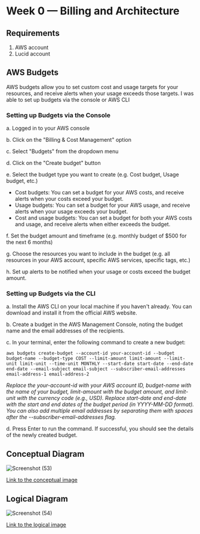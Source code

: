 # Week 0 — Billing and Architecture

## Requirements
1. AWS account
2. Lucid account

## AWS Budgets
AWS budgets allow you to set custom cost and usage targets for your resources, and receive alerts when your usage exceeds those targets. I was able to set up budgets via the console or AWS CLI

### Setting up Budgets via the Console

a. Logged in to your AWS console

b. Click on the "Billing & Cost Management" option


c. Select "Budgets" from the dropdown menu

d. Click on the "Create budget" button

e. Select the budget type you want to create (e.g. Cost budget, Usage budget, etc.)

- Cost budgets: You can set a budget for your AWS costs, and receive alerts when your costs exceed your budget.
- Usage budgets: You can set a budget for your AWS usage, and receive alerts when your usage exceeds your budget.
- Cost and usage budgets: You can set a budget for both your AWS costs and usage, and receive alerts when either exceeds the budget.

f. Set the budget amount and timeframe (e.g. monthly budget of $500 for the next 6 months)

g. Choose the resources you want to include in the budget (e.g. all resources in your AWS account, specific AWS services, specific tags, etc.)

h. Set up alerts to be notified when your usage or costs exceed the budget amount.

### Setting up Budgets via the CLI

a. Install the AWS CLI on your local machine if you haven't already. You can download and install it from the official AWS website.

b. Create a budget in the AWS Management Console, noting the budget name and the email addresses of the recipients.

c. In your terminal, enter the following command to create a new budget:

```
aws budgets create-budget --account-id your-account-id --budget budget-name --budget-type COST --limit-amount limit-amount --limit-unit limit-unit --time-unit MONTHLY --start-date start-date --end-date end-date --email-subject email-subject --subscriber-email-addresses email-address-1 email-address-2

```

*Replace the your-account-id with your AWS account ID, budget-name with the name of your budget, limit-amount with the budget amount, and limit-unit with the currency code (e.g., USD). Replace start-date and end-date with the start and end dates of the budget period (in YYYY-MM-DD format). You can also add multiple email addresses by separating them with spaces after the --subscriber-email-addresses flag.*

d. Press Enter to run the command. If successful, you should see the details of the newly created budget.

## Conceptual Diagram

![Screenshot (53)](https://user-images.githubusercontent.com/110903886/219217558-31c93fae-8f29-4303-9579-f64e03f6f80b.png)

[Link to the conceptual image](https://lucid.app/lucidchart/d8ada944-82ba-4131-8eac-46233bdfbae8/edit?viewport_loc=-774%2C-96%2C3330%2C1461%2C0_0&invitationId=inv_4141424b-aae1-4e6d-90a2-a8c78987c1e7)


## Logical Diagram

![Screenshot (54)](https://user-images.githubusercontent.com/110903886/220132525-461f7839-5f6c-4068-82c3-6bbbeb89bc96.png)

[Link to the logical image](https://lucid.app/lucidchart/891abc20-19d0-4c08-ba22-22b47ebf0cb3/edit?viewport_loc=-586%2C-1278%2C3042%2C1364%2C0_0&invitationId=inv_be692115-abdc-4798-a5f1-0222a559edd6)
